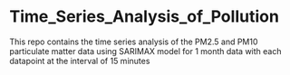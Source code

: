 # Time_Series_Analysis_of_Pollution

This repo contains the time series analysis of the PM2.5 and PM10 particulate matter data using SARIMAX model for 1 month data with each datapoint at the interval of 15 minutes
